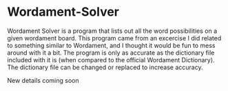 # Wordament-Solver
Wordament Solver is a program that lists out all the word possibilities on a given wordament board. This program came from an
excercise I did related to something similar to Wordament, and I thought it would be fun to mess around with it a bit.
The program is only as accurate as the dictionary file included with it is (when compared to the official Wordament Dictionary).
The dictionary file can be changed or replaced to increase accuracy.

New details coming soon
